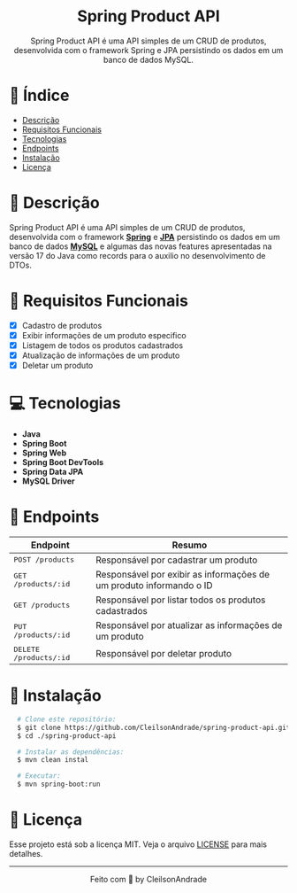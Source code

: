 <div align="center">
  <h1>Spring Product API</h1>
  <p>Spring Product API é uma API simples de um CRUD de produtos, desenvolvida com o framework Spring e JPA persistindo os dados em um banco de dados MySQL.</p>
</div>

# 📒 Índice
* [Descrição](#descrição)
* [Requisitos Funcionais](#requisitos)
* [Tecnologias](#tecnologias)
* [Endpoints](#endpoints)
* [Instalação](#instalação)
* [Licença](#licença)

# 📃 <span id="descrição">Descrição</span>
Spring Product API é uma API simples de um CRUD de produtos, desenvolvida com o framework [**Spring**](https://spring.io/) e [**JPA**](https://spring.io/projects/spring-data-jpa) persistindo os dados em um banco de dados [**MySQL**](https://www.mysql.com/) e algumas das novas features apresentadas na versão 17 do Java como records para o auxilio no desenvolvimento de DTOs.

# 📌 <span id="requisitos">Requisitos Funcionais</span>
- [x] Cadastro de produtos<br>
- [x] Exibir informações de um produto especifico<br>
- [x] Listagem de todos os produtos cadastrados<br>
- [x] Atualização de informações de um produto<br>
- [x] Deletar um produto<br>

# 💻 <span id="tecnologias">Tecnologias</span>
- **Java**
- **Spring Boot**
- **Spring Web**
- **Spring Boot DevTools**
- **Spring Data JPA**
- **MySQL Driver**

# 📍 <span id="endpoints">Endpoints</span>
| Endpoint               | Resumo                                          
|----------------------|-----------------------------------------------------
| <kbd>POST /products </kbd>     | Responsável por cadastrar um produto
| <kbd>GET /products/:id </kbd>     | Responsável por exibir as informações de um produto informando o ID
| <kbd>GET /products </kbd>     |   Responsável por listar todos os produtos cadastrados
| <kbd>PUT /products/:id </kbd>     | Responsável por atualizar as informações de um produto
| <kbd>DELETE /products/:id </kbd>     | Responsável por deletar produto

# 🚀 <span id="instalação">Instalação</span>
```bash
  # Clone este repositório:
  $ git clone https://github.com/CleilsonAndrade/spring-product-api.git
  $ cd ./spring-product-api

  # Instalar as dependências:
  $ mvn clean instal

  # Executar:
  $ mvn spring-boot:run
```

# 📝 <span id="licença">Licença</span>
Esse projeto está sob a licença MIT. Veja o arquivo [LICENSE](LICENSE) para mais detalhes.

---

<p align="center">
  Feito com 💜 by CleilsonAndrade
</p>
